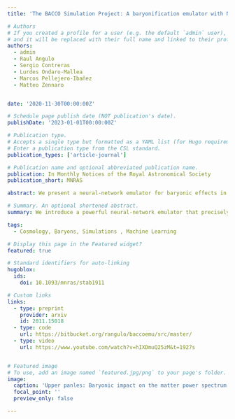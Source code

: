 ```yaml
---
title: 'The BACCO Simulation Project: A baryonification emulator with Neural Networks'

# Authors
# If you created a profile for a user (e.g. the default `admin` user), write the username (folder name) here
# and it will be replaced with their full name and linked to their profile.
authors:
  - admin
  - Raul Angulo 
  - Sergio Contreras 
  - Lurdes Ondaro-Mallea
  - Marcos Pellejero-Ibañez
  - Matteo Zennaro 


date: '2020-11-30T00:00:00Z'

# Schedule page publish date (NOT publication's date).
publishDate: '2023-01-01T00:00:00Z'

# Publication type.
# Accepts a single type but formatted as a YAML list (for Hugo requirements).
# Enter a publication type from the CSL standard.
publication_types: ['article-journal']

# Publication name and optional abbreviated publication name.
publication: In Monthly Notices of the Royal Astronomical Society
publication_short: MNRAS

abstract: We present a neural-network emulator for baryonic effects in the non-linear matter power spectrum. We calibrate this emulator using more than 50, 000 measurements in a 15-dimensional parameters space, varying cosmology and baryonic physics. Baryonic physics is described through a baryonification algorithm, that has been shown to accurately capture the relevant effects on the power spectrum and bispectrum in stateof-the-art hydrodynamical simulations. Cosmological parameters are sampled using a cosmology-rescaling approach including massive neutrinos and dynamical dark energy. The specific quantity we emulate is the ratio between matter power spectrum with baryons and gravity-only, and we estimate the overall precision of the emulator to be 1 − 2%, at all scales 0.01 < k < 5h Mpc−1 , and redshifts 0 < z < 1.5. We also obtain an accuracy of 1 − 2%, when testing the emulator against a collection of 74 different cosmological hydrodynamical simulations and their respective gravity-only counterparts. We show also that only one baryonic parameter, namely Mc, which set the gas fraction retained per halo mass, is enough to have accurate and realistic predictions of the baryonic feedback at a given epoch. Our emulator will become publicly available in http://www.dipc.org/bacco.

# Summary. An optional shortened abstract.
summary: We introduce a powerful neural-network emulator that precisely predicts how baryons reshape the cosmic matter power spectrum across cosmologies and feedback models. Trained on over 50,000 simulations, it achieves 1–2% accuracy and reveals that a single key parameter, that captures the essence of baryonic effects—bringing unprecedented speed and precision to cosmological modeling.

tags:
  - Cosmology, Baryons, Simulations , Machine Learning

# Display this page in the Featured widget?
featured: true

# Standard identifiers for auto-linking
hugoblox:
  ids:
    doi: 10.1093/mnras/stab1911

# Custom links
links:
  - type: preprint
    provider: arxiv
    id: 2011.15018
  - type: code
    url: https://bitbucket.org/rangulo/baccoemu/src/master/
  - type: video
    url: https://www.youtube.com/watch?v=hIXDmuQ25zM&t=1927s


# Featured image
# To use, add an image named `featured.jpg/png` to your page's folder.
image:
  caption: 'Upper panles: Baryonic impact on the matter power spectrum at z = 0, defined as S(k) = PHydro/PGro, as measaured in hydrodynamical simulations. The solid line represents the best-fitting models otained with our emulator. Lower panels: ratio between hydrodynamical simulations and our model, considering 7, 3, and 1 free parameters'
  focal_point: ''
  preview_only: false

---
```

